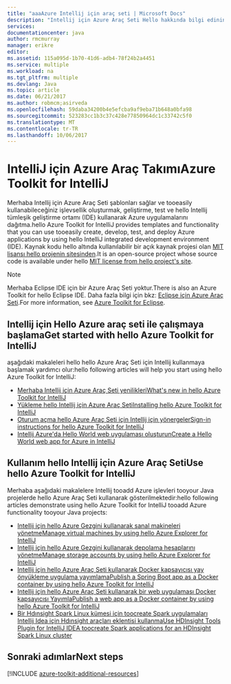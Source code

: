 ```yaml
---
title: "aaaAzure Intellij için araç seti | Microsoft Docs"
description: "Intellij için Azure Araç Seti Hello hakkında bilgi edinin."
services: 
documentationcenter: java
author: rmcmurray
manager: erikre
editor: 
ms.assetid: 115a095d-1b70-41d6-adb4-78f24b2a4451
ms.service: multiple
ms.workload: na
ms.tgt_pltfrm: multiple
ms.devlang: Java
ms.topic: article
ms.date: 06/21/2017
ms.author: robmcm;asirveda
ms.openlocfilehash: 59daba34200b4e5efcba9af9eba71b648a0bfa98
ms.sourcegitcommit: 523283cc1b3c37c428e77850964dc1c33742c5f0
ms.translationtype: MT
ms.contentlocale: tr-TR
ms.lasthandoff: 10/06/2017
---
```

# <a name="azure-toolkit-for-intellij"></a><span data-ttu-id="635d5-103">IntelliJ için Azure Araç Takımı</span><span class="sxs-lookup"><span data-stu-id="635d5-103">Azure Toolkit for IntelliJ</span></span>
<span data-ttu-id="635d5-104">Merhaba Intellij için Azure Araç Seti şablonları sağlar ve tooeasily kullanabileceğiniz işlevsellik oluşturmak, geliştirme, test ve hello Intellij tümleşik geliştirme ortamı (IDE) kullanarak Azure uygulamalarını dağıtma.</span><span class="sxs-lookup"><span data-stu-id="635d5-104">hello Azure Toolkit for IntelliJ provides templates and functionality that you can use tooeasily create, develop, test, and deploy Azure applications by using hello IntelliJ integrated development environment (IDE).</span></span> <span data-ttu-id="635d5-105">Kaynak kodu hello altında kullanılabilir bir açık kaynak projesi olan [MIT lisansı hello projenin sitesinden](https://github.com/microsoft/azure-tools-for-java).</span><span class="sxs-lookup"><span data-stu-id="635d5-105">It is an open-source project whose source code is available under hello [MIT license from hello project's site](https://github.com/microsoft/azure-tools-for-java).</span></span>

> [!NOTE]
> <span data-ttu-id="635d5-106">Merhaba Eclipse IDE için bir Azure Araç Seti yoktur.</span><span class="sxs-lookup"><span data-stu-id="635d5-106">There is also an Azure Toolkit for hello Eclipse IDE.</span></span> <span data-ttu-id="635d5-107">Daha fazla bilgi için bkz: [Eclipse için Azure Araç Seti](azure-toolkit-for-eclipse.md).</span><span class="sxs-lookup"><span data-stu-id="635d5-107">For more information, see [Azure Toolkit for Eclipse](azure-toolkit-for-eclipse.md).</span></span>
> 
> 

## <a name="get-started-with-hello-azure-toolkit-for-intellij"></a><span data-ttu-id="635d5-108">Intellij için Hello Azure araç seti ile çalışmaya başlama</span><span class="sxs-lookup"><span data-stu-id="635d5-108">Get started with hello Azure Toolkit for IntelliJ</span></span>
<span data-ttu-id="635d5-109">aşağıdaki makaleleri hello hello Azure Araç Seti için Intellij kullanmaya başlamak yardımcı olur:</span><span class="sxs-lookup"><span data-stu-id="635d5-109">hello following articles will help you start using hello Azure Toolkit for IntelliJ:</span></span>

* [<span data-ttu-id="635d5-110">Merhaba Intellij için Azure Araç Seti yenilikleri</span><span class="sxs-lookup"><span data-stu-id="635d5-110">What's new in hello Azure Toolkit for IntelliJ</span></span>](azure-toolkit-for-intellij-whats-new.md)
* [<span data-ttu-id="635d5-111">Yükleme hello Intellij için Azure Araç Seti</span><span class="sxs-lookup"><span data-stu-id="635d5-111">Installing hello Azure Toolkit for IntelliJ</span></span>](azure-toolkit-for-intellij-installation.md)
* [<span data-ttu-id="635d5-112">Oturum açma hello Azure Araç Seti için Intellij için yönergeler</span><span class="sxs-lookup"><span data-stu-id="635d5-112">Sign-in instructions for hello Azure Toolkit for IntelliJ</span></span>](azure-toolkit-for-intellij-sign-in-instructions.md)
* [<span data-ttu-id="635d5-113">Intellij Azure'da Hello World web uygulaması oluşturun</span><span class="sxs-lookup"><span data-stu-id="635d5-113">Create a Hello World web app for Azure in IntelliJ</span></span>](app-service-web/app-service-web-intellij-create-hello-world-web-app.md)

## <a name="use-hello-azure-toolkit-for-intellij"></a><span data-ttu-id="635d5-114">Kullanım hello Intellij için Azure Araç Seti</span><span class="sxs-lookup"><span data-stu-id="635d5-114">Use hello Azure Toolkit for IntelliJ</span></span>
<span data-ttu-id="635d5-115">Merhaba aşağıdaki makalelere Intellij tooadd Azure işlevleri tooyour Java projelerde hello Azure Araç Seti kullanarak gösterilmektedir:</span><span class="sxs-lookup"><span data-stu-id="635d5-115">hello following articles demonstrate using hello Azure Toolkit for IntelliJ tooadd Azure functionality tooyour Java projects:</span></span>

* [<span data-ttu-id="635d5-116">Intellij için hello Azure Gezgini kullanarak sanal makineleri yönetme</span><span class="sxs-lookup"><span data-stu-id="635d5-116">Manage virtual machines by using hello Azure Explorer for IntelliJ</span></span>](azure-toolkit-for-intellij-managing-storage-accounts-using-azure-explorer.md)
* [<span data-ttu-id="635d5-117">Intellij için hello Azure Gezgini kullanarak depolama hesaplarını yönetme</span><span class="sxs-lookup"><span data-stu-id="635d5-117">Manage storage accounts by using hello Azure Explorer for IntelliJ</span></span>](azure-toolkit-for-intellij-managing-virtual-machines-using-azure-explorer.md)
* [<span data-ttu-id="635d5-118">Intellij için hello Azure Araç Seti kullanarak Docker kapsayıcısı yay önyükleme uygulama yayımlama</span><span class="sxs-lookup"><span data-stu-id="635d5-118">Publish a Spring Boot app as a Docker container by using hello Azure Toolkit for IntelliJ</span></span>](azure-toolkit-for-intellij-publish-spring-boot-docker-app.md)
* [<span data-ttu-id="635d5-119">Intellij için hello Azure Araç Seti kullanarak bir web uygulaması Docker kapsayıcısı Yayımla</span><span class="sxs-lookup"><span data-stu-id="635d5-119">Publish a web app as a Docker container by using hello Azure Toolkit for IntelliJ</span></span>](azure-toolkit-for-intellij-publish-as-docker-container.md)
* [<span data-ttu-id="635d5-120">Bir Hdınsight Spark Linux kümesi için toocreate Spark uygulamaları Intellij Idea için Hdınsight araçları eklentisi kullanma</span><span class="sxs-lookup"><span data-stu-id="635d5-120">Use HDInsight Tools Plugin for IntelliJ IDEA toocreate Spark applications for an HDInsight Spark Linux cluster</span></span>](hdinsight/hdinsight-apache-spark-intellij-tool-plugin.md)

## <a name="next-steps"></a><span data-ttu-id="635d5-121">Sonraki adımlar</span><span class="sxs-lookup"><span data-stu-id="635d5-121">Next steps</span></span>

[!INCLUDE [azure-toolkit-additional-resources](../includes/azure-toolkit-additional-resources.md)]

<!-- URL List -->

[Azure Java Developer Center]: https://azure.microsoft.com/develop/java/
[Java Tools for Visual Studio Team Services]: https://java.visualstudio.com/

<!-- Temporarily Deprecated URLs -->

<!-- [Debug a Java Web App on Azure in IntelliJ]: ./app-service-web/app-service-web-debug-java-web-app-in-intellij.md -->
